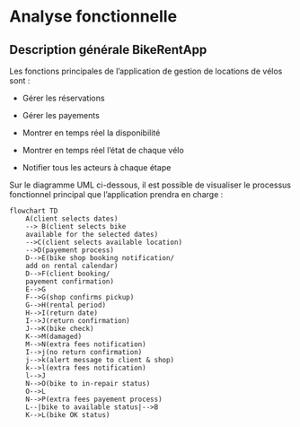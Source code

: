 # Analyse fonctionnelle # 

## Description générale BikeRentApp ## 

Les fonctions principales de l’application de gestion de locations de vélos sont : 

- Gérer les réservations   

- Gérer les payements 

- Montrer en temps réel la disponibilité 

- Montrer en temps réel l’état de chaque vélo 

- Notifier tous les acteurs à chaque étape 

Sur le diagramme UML ci-dessous, il est possible de visualiser le processus fonctionnel principal que l’application prendra en charge : 


````mermaid
flowchart TD
    A(client selects dates) 
    --> B(client selects bike
    available for the selected dates)
    -->C(client selects available location)
    -->D(payement process)
    D-->E(bike shop booking notification/ 
    add on rental calendar)
    D-->F(client booking/
    payement confirmation)
    E-->G
    F-->G(shop confirms pickup)
    G-->H(rental period)
    H-->I(return date)
    I-->J(return confirmation)
    J-->K(bike check)
    K-->M(damaged)
    M-->N(extra fees notification)
    I-->j(no return confirmation)
    j-->k(alert message to client & shop)
    k-->l(extra fees notification)
    l-->J
    N-->O(bike to in-repair status)
    O-->L
    N-->P(extra fees payement process)
    L--|bike to available status|-->B
    K-->L(bike OK status)

````
